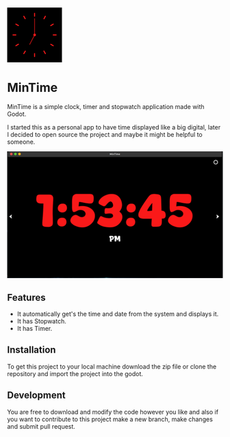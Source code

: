 ![Clock MinTime](icon/mintime.png)
# MinTime

MinTime is a simple clock, timer and stopwatch application made with Godot.

I started this as a personal app to have time displayed like a big digital, later I decided to open source the project and maybe
it might be helpful to someone.

![screenshot first](screenshot/img1.png)

## Features

- It automatically get's the time and date from the system and displays it.
- It has Stopwatch.
- It has Timer.


## Installation

To get this project to your local machine download the zip file or clone the repository and import the project into the godot.



## Development

You are free to download and modify the code however you like and also if you want to contribute to this project make a new branch, make changes
and submit pull request.


